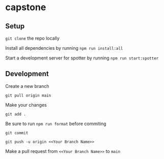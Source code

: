 # capstone

## Setup

`git clone` the repo locally

Install all dependencies by running `npm run install:all`

Start a development server for spotter by running `npm run start:spotter`

## Development

Create a new branch

`git pull origin main`

Make your changes

`git add .`

Be sure to run `npm run format` before commiting

`git commit`

`git push -u origin <<Your Branch Name>>`

Make a pull request from `<<Your Branch Name>>` to `main`
